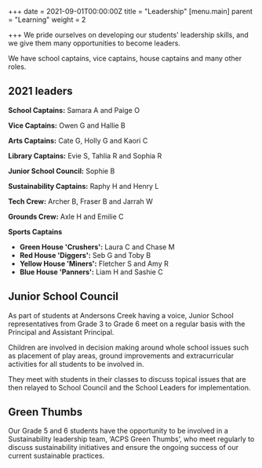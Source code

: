 +++
date = 2021-09-01T00:00:00Z
title = "Leadership"
[menu.main]
parent = "Learning"
weight = 2

+++
We pride ourselves on developing our students' leadership skills, and we give them many opportunities to become leaders.

We have school captains, vice captains, house captains and many other roles.

## 2021 leaders

**School Captains:** Samara A and Paige O

**Vice Captains:** Owen G and Hallie B

**Arts Captains:** Cate G, Holly G and Kaori C

**Library Captains:** Evie S, Tahlia R and Sophia R

**Junior School Council:** Sophie B

**Sustainability Captains:** Raphy H and Henry L

**Tech Crew:** Archer B, Fraser B and Jarrah W

**Grounds Crew:** Axle H and Emilie C

**Sports Captains**

* **Green House 'Crushers':** Laura C and Chase M
* **Red House 'Diggers':** Seb G and Toby B
* **Yellow House 'Miners':** Fletcher S and Amy R
* **Blue House 'Panners':** Liam H and Sashie C

## Junior School Council

As part of students at Andersons Creek having a voice, Junior School representatives from Grade 3 to Grade 6 meet on a regular basis with the Principal and Assistant Principal.

Children are involved in decision making around whole school issues such as placement of play areas, ground improvements and extracurricular activities for all students to be involved in.

They meet with students in their classes to discuss topical issues that are then relayed to School Council and the School Leaders for implementation.

## Green Thumbs

Our Grade 5 and 6 students have the opportunity to be involved in a Sustainability leadership team, ‘ACPS Green Thumbs’, who meet regularly to discuss sustainability initiatives and ensure the ongoing success of our current sustainable practices.